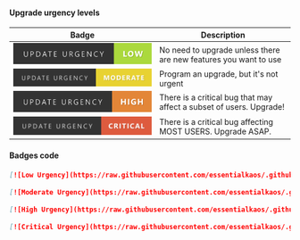 #### Upgrade urgency levels


| Badge | Description |
|-------|-------------|
|[![Low Urgency](https://raw.githubusercontent.com/essentialkaos/.github/refs/heads/master/images/low.svg)](https://github.com/essentialkaos/.github/blob/master/URGENCY_BADGES.md)|No need to upgrade unless there are new features you want to use|
|[![Moderate Urgency](https://raw.githubusercontent.com/essentialkaos/.github/refs/heads/master/images/moderate.svg)](https://github.com/essentialkaos/.github/blob/master/URGENCY_BADGES.md)|Program an upgrade, but it's not urgent|
|[![High Urgency](https://raw.githubusercontent.com/essentialkaos/.github/refs/heads/master/images/high.svg)](https://github.com/essentialkaos/.github/blob/master/URGENCY_BADGES.md)|There is a critical bug that may affect a subset of users. Upgrade!|
|[![Critical Urgency](https://raw.githubusercontent.com/essentialkaos/.github/refs/heads/master/images/critical.svg)](https://github.com/essentialkaos/.github/blob/master/URGENCY_BADGES.md)|There is a critical bug affecting MOST USERS. Upgrade ASAP.|

#### Badges code

```md
[![Low Urgency](https://raw.githubusercontent.com/essentialkaos/.github/refs/heads/master/images/low.svg)](https://github.com/essentialkaos/.github/blob/master/URGENCY_BADGES.md)
```

```md
[![Moderate Urgency](https://raw.githubusercontent.com/essentialkaos/.github/refs/heads/master/images/moderate.svg)](https://github.com/essentialkaos/.github/blob/master/URGENCY_BADGES.md)
```

```md
[![High Urgency](https://raw.githubusercontent.com/essentialkaos/.github/refs/heads/master/images/high.svg)](https://github.com/essentialkaos/.github/blob/master/URGENCY_BADGES.md)
```

```md
[![Critical Urgency](https://raw.githubusercontent.com/essentialkaos/.github/refs/heads/master/images/critical.svg)](https://github.com/essentialkaos/.github/blob/master/URGENCY_BADGES.md)
```
